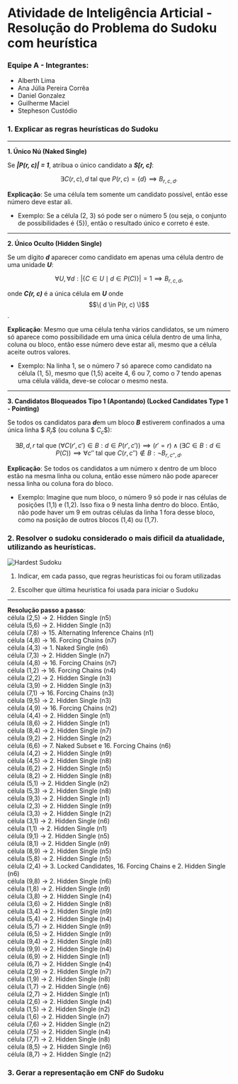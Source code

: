 # Atividade de Inteligência Articial - Resolução do Problema do Sudoku com heurística

### Equipe A - Integrantes:
 - Alberth Lima
 - Ana Júlia Pereira Corrêa
 - Daniel Gonzalez
 - Guilherme Maciel
 - Stepheson Custódio

### 1. Explicar as regras heurísticas do Sudoku
  ---
  **1. Único Nú (Naked Single)**  

  Se ***|P(r, c)| = 1***, atribua o único candidato a ***S[r, c]***:  
  
  $$
  \exists C(r,c), d \text{ tal que } P(r, c) = \{d\} \implies B_{r,c,d}.
  $$

  **Explicação**: Se uma célula tem somente um candidato possível, então esse número deve estar ali.  
  - Exemplo: Se a célula (2, 3) só pode ser o número 5 (ou seja, o conjunto de possibilidades é {5}), então o resultado único e correto é este.
  
  ---
  
  **2. Único Oculto (Hidden Single)**  
  
  Se um dígito ***d*** aparecer como candidato em apenas uma célula dentro de uma unidade ***U***:  
  
  $$
  \forall U, \forall d : |\{ C \in U \mid d \in P(C) \}| = 1 \implies B_{r,c,d},
  $$  
  
  onde ***C(r, c)*** é a única célula em ***U*** onde $$\( d \in P(r, c) \)$$.

  **Explicação**: Mesmo que uma célula tenha vários candidatos, se um número só aparece como possibilidade em uma única célula dentro de uma linha, coluna ou bloco, então esse número deve estar ali, mesmo que a célula aceite outros valores.  
 - Exemplo: Na linha 1, se o número 7 só aparece como candidato na célula (1, 5), mesmo que (1,5) aceite 4, 6 ou 7, como o 7 tendo apenas uma célula válida, deve-se colocar o mesmo nesta.
  
  ---
  
  **3. Candidatos Bloqueados Tipo 1 (Apontando) (Locked Candidates Type 1 - Pointing)**  
  
  Se todos os candidatos para ***d***em um bloco ***B*** estiverem confinados a uma única linha $$\ R_r \$$ (ou coluna $$\ C_c \$$):  
  
  $$
  \exists B, d, r \text{ tal que } (\forall C(r',c') \in B : d \in P(r',c')) \implies (r' = r) \land (\exists C \in B : d \in P(C)) \implies \forall c'' \text{ tal que } C(r, c'') \notin B : \neg B_{r,c'',d}.
  $$

  **Explicação**: Se todos os candidatos a um número x dentro de um bloco estão na mesma linha ou coluna, então esse número não pode aparecer nessa linha ou coluna fora do bloco.  
  - Exemplo: Imagine que num bloco, o número 9 só pode ir nas células de posições (1,1) e (1,2). Isso fixa o 9 nesta linha dentro do bloco. Então, não pode haver um 9 em outras células     da linha 1 fora desse bloco, como na posição de outros blocos (1,4) ou (1,7).

### 2. Resolver o sudoku considerado o mais dificil da atualidade, utilizando as heurísticas.
![Hardest Sudoku](https://a57.foxnews.com/static.foxnews.com/foxnews.com/content/uploads/2018/09/720/405/Worlds-hardest-sudoku.jpg?ve=1&tl=1)

 1. Indicar, em cada passo, que regras heurísticas foi ou foram utilizadas
 
 2. Escolher que última heurística foi usada para iniciar o Sudoku
    
---
   **Resolução passo a passo**:  
   célula (2,5) &rarr; 2. Hidden Single (n5)  
   célula (5,6) &rarr; 2. Hidden Single (n3)  
   célula (7,8) &rarr; 15. Alternating Inference Chains (n1)  
   célula (4,8) &rarr; 16. Forcing Chains (n7)  
   célula (4,3) &rarr; 1. Naked Single (n6)  
   célula (7,3) &rarr; 2. Hidden Single (n7)  
   célula (4,8) &rarr; 16. Forcing Chains (n7)  
   célula (1,2) &rarr; 16. Forcing Chains (n4)  
   célula (2,2) &rarr; 2. Hidden Single (n3)  
   célula (3,9) &rarr; 2. Hidden Single (n3)  
   célula (7,1) &rarr; 16. Forcing Chains (n3)  
   célula (9,5) &rarr; 2. Hidden Single (n3)  
   célula (4,9) &rarr; 16. Forcing Chains (n2)  
   célula (4,4) &rarr; 2. Hidden Single (n1)  
   célula (8,6) &rarr; 2. Hidden Single (n1)  
   célula (8,4) &rarr; 2. Hidden Single (n7)  
   célula (9,2) &rarr; 2. Hidden Single (n2)  
   célula (6,6) &rarr; 7. Naked Subset e 16. Forcing Chains (n6)  
   célula (4,2) &rarr; 2. Hidden Single (n9)  
   célula (4,5) &rarr; 2. Hidden Single (n8)  
   célula (6,2) &rarr; 2. Hidden Single (n5)  
   célula (8,2) &rarr; 2. Hidden Single (n8)  
   célula (5,1) &rarr; 2. Hidden Single (n2)  
   célula (5,3) &rarr; 2. Hidden Single (n8)  
   célula (9,3) &rarr; 2. Hidden Single (n1)  
   célula (2,3) &rarr; 2. Hidden Single (n9)  
   célula (3,3) &rarr; 2. Hidden Single (n2)  
   célula (3,1) &rarr; 2. Hidden Single (n6)  
   célula (1,1) &rarr; 2. Hidden Single (n1)  
   célula (9,1) &rarr; 2. Hidden Single (n5)  
   célula (8,1) &rarr; 2. Hidden Single (n9)  
   célula (8,9) &rarr; 2. Hidden Single (n5)  
   célula (5,8) &rarr; 2. Hidden Single (n5)  
   célula (2,4) &rarr; 3. Locked Candidates, 16. Forcing Chains e 2. Hidden Single (n6)  
   célula (9,8) &rarr; 2. Hidden Single (n6)  
   célula (1,8) &rarr; 2. Hidden Single (n9)  
   célula (3,8) &rarr; 2. Hidden Single (n4)  
   célula (3,6) &rarr; 2. Hidden Single (n8)  
   célula (3,4) &rarr; 2. Hidden Single (n9)  
   célula (5,4) &rarr; 2. Hidden Single (n4)  
   célula (5,7) &rarr; 2. Hidden Single (n9)  
   célula (6,5) &rarr; 2. Hidden Single (n9)  
   célula (9,4) &rarr; 2. Hidden Single (n8)  
   célula (9,9) &rarr; 2. Hidden Single (n4)  
   célula (6,9) &rarr; 2. Hidden Single (n1)  
   célula (6,7) &rarr; 2. Hidden Single (n4)  
   célula (2,9) &rarr; 2. Hidden Single (n7)  
   célula (1,9) &rarr; 2. Hidden Single (n8)  
   célula (1,7) &rarr; 2. Hidden Single (n6)  
   célula (2,7) &rarr; 2. Hidden Single (n1)  
   célula (2,6) &rarr; 2. Hidden Single (n4)  
   célula (1,5) &rarr; 2. Hidden Single (n2)  
   célula (1,6) &rarr; 2. Hidden Single (n7)  
   célula (7,6) &rarr; 2. Hidden Single (n2)  
   célula (7,5) &rarr; 2. Hidden Single (n4)  
   célula (7,7) &rarr; 2. Hidden Single (n8)  
   célula (8,5) &rarr; 2. Hidden Single (n6)  
   célula (8,7) &rarr; 2. Hidden Single (n2)  
   

### 3. Gerar a representação em CNF do Sudoku
